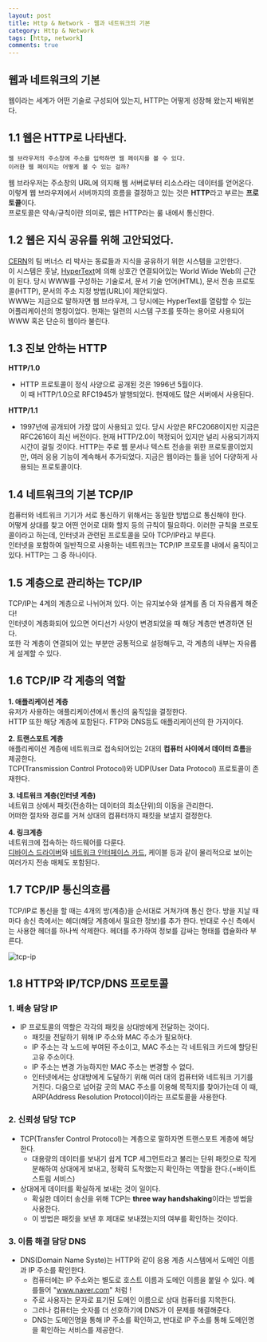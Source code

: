 ```yaml
---
layout: post
title: Http & Network - 웹과 네트워크의 기본
category: Http & Network
tags: [http, network]
comments: true
---
```


## 웹과 네트워크의 기본
웹이라는 세계가 어떤 기술로 구성되어 있는지, HTTP는 어떻게 성장해 왔는지 배워본다.


## 1.1 웹은 HTTP로 나타낸다.
```
웹 브라우저의 주소창에 주소를 입력하면 웹 페이지를 볼 수 있다. 
이러한 웹 페이지는 어떻게 볼 수 있는 걸까?
```
웹 브라우저는 주소창의 URL에 의지해 웹 서버로부터 리소스라는 데이터를 얻어온다.  
이렇게 웹 브라우저에서 서버까지의 흐름을 결정하고 있는 것은 **HTTP**라고 부르는 **프로토콜**이다.   
프로토콜은 약속/규칙이란 의미로, 웹은 HTTP라는 룰 내에서 통신한다.  


## 1.2 웹은 지식 공유를 위해 고안되었다.
[CERN](https://ko.wikipedia.org/wiki/%EC%9C%A0%EB%9F%BD_%EC%9E%85%EC%9E%90_%EB%AC%BC%EB%A6%AC_%EC%97%B0%EA%B5%AC%EC%86%8C)의 
팀 버너스 리 박사는 동료들과 지식을 공유하기 위한 시스템을 고안한다.   
이 시스템은 훗날, [HyperText](https://ko.wikipedia.org/wiki/%ED%95%98%EC%9D%B4%ED%8D%BC%ED%85%8D%EC%8A%A4%ED%8A%B8)에 
의해 상호간 연결되어있는 World Wide Web의 근간이 된다.
당시 WWW를 구성하는 기술로서, 문서 기술 언어(HTML), 문서 전송 프로토콜(HTTP), 문서의 주소 지정 방법(URL)이 제안되었다.  
WWW는 지금으로 말하자면 웹 브라우저, 그 당시에는 HyperText를 열람할 수 있는 어플리케이션의 명칭이었다.
현재는 일련의 시스템 구조를 뜻하는 용어로 사용되어 WWW 혹은 단순히 웹이라 불린다.  


## 1.3 진보 안하는 HTTP
**HTTP/1.0**  
- HTTP 프로토콜이 정식 사양으로 공개된 것은 1996년 5월이다.   
이 때 HTTP/1.0으로 RFC1945가 발행되었다. 현재에도 많은 서버에서 사용된다.  

**HTTP/1.1**  
- 1997년에 공개되어 가장 많이 사용되고 있다. 당시 사양은 RFC2068이지만 지금은 RFC2616이 최신 버전이다.
현재 HTTP/2.0이 책정되어 있지만 널리 사용되기까지 시간이 걸릴 것이다. 
HTTP는 주로 웹 문서나 텍스트 전송을 위한 프로토콜이었지만, 여러 응용 기능이 계속해서 추가되었다.
지금은 웹이라는 틀을 넘어 다양하게 사용되는 프로토콜이다.


## 1.4 네트워크의 기본 TCP/IP
컴퓨터와 네트워크 기기가 서로 통신하기 위해서는 동일한 방법으로 통신해야 한다.   
어떻게 상대를 찾고 어떤 언어로 대화 할지 등의 규칙이 필요하다.
이러한 규칙을 프로토콜이라고 하는데, 인터넷과 관련된 프로토콜을 모아 TCP/IP라고 부른다.   
인터넷을 포함하여 일반적으로 사용하는 네트워크는 TCP/IP 프로토콜 내에서 움직이고 있다. HTTP는 그 중 하나이다.  


## 1.5 계층으로 관리하는 TCP/IP
TCP/IP는 4계의 계층으로 나뉘어져 있다. 이는 유지보수와 설계를 좀 더 자유롭게 해준다!  
인터넷이 계층화되어 있으면 어디선가 사양이 변경되었을 때 해당 계층만 변경하면 된다.   
또한 각 계층이 연결되어 있는 부분만 공통적으로 설정해두고, 각 계층의 내부는 자유롭게 설계할 수 있다.


## 1.6 TCP/IP 각 계층의 역할
**1. 애플리케이션 계층**   
유저가 사용하는 애플리케이션에서 통신의 움직임을 결정한다.  
HTTP 또한 해당 계층에 포함된다. FTP와 DNS등도 애플리케이션의 한 가지이다.

**2. 트랜스포트 계층**  
애플리케이션 계층에 네트워크로 접속되어있는 2대의 **컴퓨터 사이에서 데이터 흐름**을 제공한다.   
TCP(Transmission Control Protocol)와 UDP(User Data Protocol) 프로토콜이 존재한다.  

**3. 네트워크 계층(인터넷 계층)**    
네트워크 상에서 패킷(전송하는 데이터의 최소단위)의 이동을 관리한다.   
어떠한 절차와 경로를 거쳐 상대의 컴퓨터까지 패킷을 보낼지 결정한다.  

**4. 링크계층**  
네트워크에 접속하는 하드웨어를 다룬다.   
[디바이스 드라이버](http://mobileandlife.tistory.com/entry/%EC%9E%A5%EC%B9%98-%EB%93%9C%EB%9D%BC%EC%9D%B4%EB%B2%84Device-Driver%EB%9E%80)와 [네트워크 인터페이스 카드](https://ko.wikipedia.org/wiki/%EB%84%A4%ED%8A%B8%EC%9B%8C%ED%81%AC_%EC%9D%B8%ED%84%B0%ED%8E%98%EC%9D%B4%EC%8A%A4_%EC%BB%A8%ED%8A%B8%EB%A1%A4%EB%9F%AC), 케이블 등과 같이 물리적으로 보이는 여러가지 전송 매체도 포함된다.   
 

## 1.7 TCP/IP 통신의흐름
TCP/IP로 통신을 할 때는 4개의 방(계층)을 순서대로 거쳐가며 통신 한다. 
방을 지날 때마다 송신 측에서는 헤더(해당 계층에서 필요한 정보)를 추가 한다. 반대로 수신 측에서는 사용한 헤더를 하나씩 삭제한다. 
헤더를 추가하여 정보를 감싸는 형태를 캡슐화라 부른다.

![tcp-ip](https://user-images.githubusercontent.com/40746309/50560802-a561cd00-0d47-11e9-8184-2446037674d9.png)


## 1.8 HTTP와 IP/TCP/DNS 프로토콜

### 1. 배송 담당 IP
- IP 프로토콜의 역할은 각각의 패킷을 상대방에게 전달하는 것이다.
    - 패킷을 전달하기 위해 IP 주소와 MAC 주소가 필요하다.
    - IP 주소는 각 노드에 부여된 주소이고, MAC 주소는 각 네트워크 카드에 할당된 고유 주소이다.
    - IP 주소는 변경 가능하지만 MAC 주소는 변경할 수 없다.
    - 인터넷에서는 상대방에게 도달하기 위해 여러 대의 컴퓨터와 네트워크 기기를 거친다. 
    다음으로 넘어갈 곳의 MAC 주소를 이용해 목적지를 찾아가는데 이 때, ARP(Address Resolution Protocol)이라는 프로토콜을 사용한다.   


### 2. 신뢰성 담당 TCP
 - TCP(Transfer Control Protocol)는 계층으로 말하자면 트랜스포트 계층에 해당한다.
    - 대용량의 데이터를 보내기 쉽게 TCP 세그먼트라고 불리는 단위 패킷으로 작게 분해하여 상대에게 보내고, 
    정확히 도착했는지 확인하는 역할을 한다.(=바이트 스트림 서비스)
- 상대에게 데이터를 확실하게 보내는 것이 일이다.
    - 확실한 데이터 송신을 위해 TCP는 **three way handshaking**이라는 방법을 사용한다.
    - 이 방법은 패킷을 보낸 후 제대로 보내졌는지의 여부를 확인하는 것이다.

### 3. 이름 해결 담당 DNS
- DNS(Domain Name Syste)는 HTTP와 같이 응용 계층 시스템에서 도메인 이름과 IP 주소를 확인한다.
    - 컴퓨터에는 IP 주소와는 별도로 호스트 이름과 도메인 이름을 붙일 수 있다. 예를들어 "www.naver.com" 처럼 !
    - 주로 사용자는 문자로 표기된 도메인 이름으로 상대 컴퓨터를 지목한다.
    - 그러나 컴퓨터는 숫자를 더 선호하기에 DNS가 이 문제를 해결해준다.
    - DNS는 도메인명을 통해 IP 주소를 확인하고, 반대로 IP 주소를 통해 도메인명을 확인하는 서비스를 제공한다.
    
    




